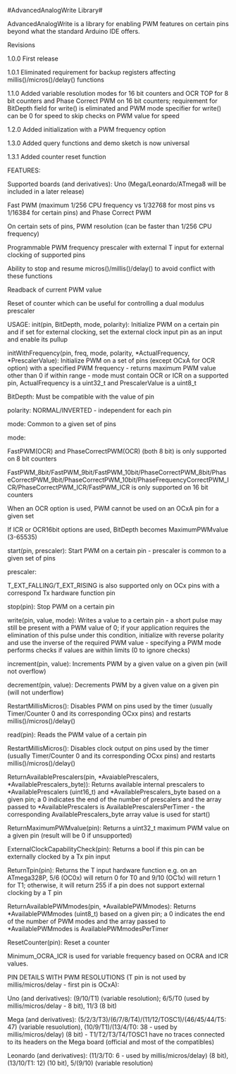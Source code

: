 #AdvancedAnalogWrite Library#

AdvancedAnalogWrite is a library for enabling PWM features on certain pins beyond what the standard Arduino IDE offers.

Revisions

1.0.0	First release

1.0.1	Eliminated requirement for backup registers affecting millis()/micros()/delay() functions

1.1.0	Added variable resolution modes for 16 bit counters and OCR TOP for 8 bit counters and Phase Correct PWM on 16 bit counters; requirement for BitDepth field for write() is eliminated and PWM mode specifier for write() can be 0 for speed to skip checks on PWM value for speed

1.2.0	Added initialization with a PWM frequency option

1.3.0	Added query functions and demo sketch is now universal

1.3.1 Added counter reset function

FEATURES:

Supported boards (and derivatives): Uno (Mega/Leonardo/ATmega8 will be included in a later release)

Fast PWM (maximum 1/256 CPU frequency vs 1/32768 for most pins vs 1/16384 for certain pins) and Phase Correct PWM

On certain sets of pins, PWM resolution (can be faster than 1/256 CPU frequency)

Programmable PWM frequency prescaler with external T input for external clocking of supported pins

Ability to stop and resume micros()/millis()/delay() to avoid conflict with these functions

Readback of current PWM value

Reset of counter which can be useful for controlling a dual modulus prescaler

USAGE:
init(pin, BitDepth, mode, polarity): Initialize PWM on a certain pin and if set for external clocking, set the external clock input pin as an input and enable its pullup

initWithFrequency(pin, freq, mode, polarity, *ActualFrequency, *PrescalerValue): Initialize PWM on a set of pins (except OCxA for OCR option) with a specified PWM frequency - returns maximum PWM value other than 0 if within range - mode must contain OCR or ICR on a supported pin, ActualFrequency is a uint32_t and PrescalerValue is a uint8_t

BitDepth: Must be compatible with the value of pin

polarity: NORMAL/INVERTED - independent for each pin

mode: Common to a given set of pins

mode:

FastPWM(OCR) and PhaseCorrectPWM(OCR) (both 8 bit) is only supported on 8 bit counters

FastPWM_8bit/FastPWM_9bit/FastPWM_10bit/PhaseCorrectPWM_8bit/PhaseCorrectPWM_9bit/PhaseCorrectPWM_10bit/PhaseFrequencyCorrectPWM_ICR/PhaseCorrectPWM_ICR/FastPWM_ICR is only supported on 16 bit counters

When an OCR option is used, PWM cannot be used on an OCxA pin for a given set

If ICR or OCR16bit options are used, BitDepth becomes MaximumPWMvalue (3-65535)


start(pin, prescaler): Start PWM on a certain pin - prescaler is common to a given set of pins

prescaler:

T_EXT_FALLING/T_EXT_RISING is also supported only on OCx pins with a correspond Tx hardware function pin


stop(pin): Stop PWM on a certain pin

write(pin, value, mode): Writes a value to a certain pin - a short pulse may still be present with a PWM value of 0; if your 
application requires the elimination of this pulse under this condition, initialize with reverse polarity and use the inverse of the required PWM value - specifying a PWM mode performs checks if values are within limits (0 to ignore checks)

increment(pin, value): Increments PWM by a given value on a given pin (will not overflow)

decrement(pin, value): Decrements PWM by a given value on a given pin (will not underflow)

RestartMillisMicros(): Disables PWM on pins used by the timer (usually Timer/Counter 0 and its corresponding OCxx pins) and restarts millis()/micros()/delay()

read(pin): Reads the PWM value of a certain pin

RestartMillisMicros(): Disables clock output on pins used by the timer (usually Timer/Counter 0 and its corresponding OCxx pins) and restarts millis()/micros()/delay()

ReturnAvailablePrescalers(pin, *AvaiablePrescalers, *AvailablePrescalers_byte)): Returns available internal prescalers to *AvailablePrescalers (uint16_t) and *AvailablePrescalers_byte based on a given pin; a 0 indicates the end of the number of prescalers and the array passed to *AvailablePrescalers is AvailablePrescalersPerTimer - the corresponding AvailablePrescalers_byte array value is used for start()

ReturnMaximumPWMvalue(pin): Returns a uint32_t maximum PWM value on a given pin (result will be 0 if unsupported)

ExternalClockCapabilityCheck(pin): Returns a bool if this pin can be externally clocked by a Tx pin input

ReturnTpin(pin): Returns the T input hardware function e.g. on an ATmega328P, 5/6 (OC0x) will return 0 for T0 and 9/10 (OC1x) will return 1 for T1; otherwise, it will return 255 if a pin does not support external clocking by a T pin

ReturnAvailablePWMmodes(pin, *AvailablePWMmodes): Returns *AvailablePWMmodes (uint8_t) based on a given pin; a 0 indicates the end of the number of PWM modes and the array passed to *AvailablePWMmodes is AvailablePWMmodesPerTimer

ResetCounter(pin): Reset a counter

Minimum_OCRA_ICR is used for variable frequency based on OCRA and ICR values.

PIN DETAILS WITH PWM RESOLUTIONS (T pin is not used by millis/micros/delay - first pin is OCxA):

Uno (and derivatives): (9/10/T1) (variable resolution); 6/5/T0 (used by millis/micros/delay - 8 bit), 11/3 (8 bit)

Mega (and derivatives): (5/2/3/T3)/(6/7/8/T4)/(11/12/TOSC1)/(46/45/44/T5: 47) (variable resuolution), (10/9/T1)/(13/4/T0: 38 - used by millis/micros/delay) (8 bit) - T1/T2/T3/T4/TOSC1 have no traces connected to its headers on the Mega board (official and most of the compatibles)

Leonardo (and derivatives): (11/3/T0: 6 - used by millis/micros/delay) (8 bit), (13/10/T1: 12) (10 bit), 5/(9/10) (variable resolution)